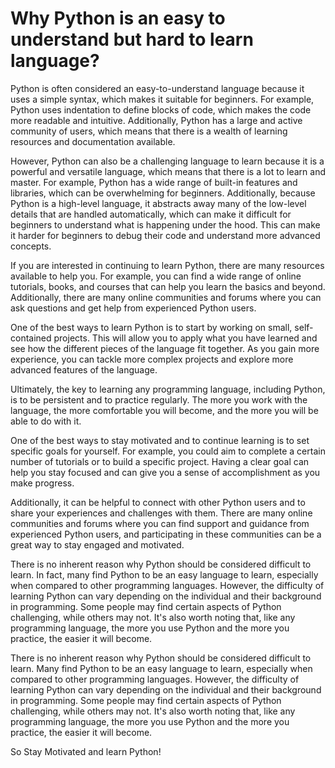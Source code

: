 # Why Python is an easy to understand but hard to learn language?

Python is often considered an easy-to-understand language because it uses a simple syntax, which makes it suitable for beginners. For example, Python uses indentation to define blocks of code, which makes the code more readable and intuitive. Additionally, Python has a large and active community of users, which means that there is a wealth of learning resources and documentation available.

However, Python can also be a challenging language to learn because it is a powerful and versatile language, which means that there is a lot to learn and master. For example, Python has a wide range of built-in features and libraries, which can be overwhelming for beginners. Additionally, because Python is a high-level language, it abstracts away many of the low-level details that are handled automatically, which can make it difficult for beginners to understand what is happening under the hood. This can make it harder for beginners to debug their code and understand more advanced concepts.

If you are interested in continuing to learn Python, there are many resources available to help you. For example, you can find a wide range of online tutorials, books, and courses that can help you learn the basics and beyond. Additionally, there are many online communities and forums where you can ask questions and get help from experienced Python users.

One of the best ways to learn Python is to start by working on small, self-contained projects. This will allow you to apply what you have learned and see how the different pieces of the language fit together. As you gain more experience, you can tackle more complex projects and explore more advanced features of the language.

Ultimately, the key to learning any programming language, including Python, is to be persistent and to practice regularly. The more you work with the language, the more comfortable you will become, and the more you will be able to do with it.

One of the best ways to stay motivated and to continue learning is to set specific goals for yourself. For example, you could aim to complete a certain number of tutorials or to build a specific project. Having a clear goal can help you stay focused and can give you a sense of accomplishment as you make progress.

Additionally, it can be helpful to connect with other Python users and to share your experiences and challenges with them. There are many online communities and forums where you can find support and guidance from experienced Python users, and participating in these communities can be a great way to stay engaged and motivated.

There is no inherent reason why Python should be considered difficult to learn. In fact, many find Python to be an easy language to learn, especially when compared to other programming languages. However, the difficulty of learning Python can vary depending on the individual and their background in programming. Some people may find certain aspects of Python challenging, while others may not. It's also worth noting that, like any programming language, the more you use Python and the more you practice, the easier it will become.

There is no inherent reason why Python should be considered difficult to learn. Many find Python to be an easy language to learn, especially when compared to other programming languages. However, the difficulty of learning Python can vary depending on the individual and their background in programming. Some people may find certain aspects of Python challenging, while others may not. It's also worth noting that, like any programming language, the more you use Python and the more you practice, the easier it will become.

So Stay Motivated and learn Python!
